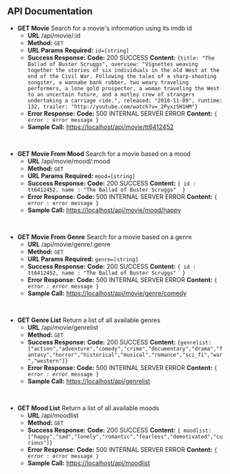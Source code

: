 **API Documentation**
---

* **GET Movie**
    Search for a movie's information using its imdb id
    * **URL**
        /api/movie/:id
    * **Method:**
        `GET`
    *  **URL Params**
        **Required:**
        `id=[string]`
    * **Success Response:**
        **Code:** 200 SUCCESS
        **Content:** `{title: "The Ballad of Buster Scruggs", overview: "Vignettes weaving together the stories of six individuals in the old West at the end of the Civil War. Following the tales of a sharp-shooting songster, a wannabe bank robber, two weary traveling performers, a lone gold prospector, a woman traveling the West to an uncertain future, and a motley crew of strangers undertaking a carriage ride.", released: "2018-11-09", runtime: 132, trailer: "http://youtube.com/watch?v=_2PyxzSH1HM"}`
    * **Error Response:**
        **Code:** 500 INTERNAL SERVER ERROR
        **Content:** `{ error : error message }`
    * **Sample Call:**
        [https://localhost/api/movie/tt6412452](https://localhost/api/movie/tt6412452)

<br/>

* **GET Movie From Mood**
    Search for a movie based on a mood
    * **URL**
        /api/movie/mood/:mood
    * **Method:**
       `GET` 
    *  **URL Params**
        **Required:**
        `mood=[string]`
    * **Success Response:**
        **Code:** 200 SUCCESS
        **Content:** `{ id : tt6412452, name : "The Ballad of Buster Scruggs"  }`
    * **Error Response:**
        **Code:** 500 INTERNAL SERVER ERROR
        **Content:** `{ error : error message }`
    * **Sample Call:**
        [https://localhost/api/movie/mood/happy](https://localhost/api/movie/mood/happy)

<br/>

* **GET Movie From Genre**
    Search for a movie based on a genre
    * **URL**
        /api/movie/genre/:genre
    * **Method:**
        `GET` 
    *  **URL Params** 
    **Required:**
        `genre=[string]`
    * **Success Response:**
        **Code:** 200 SUCCESS
        **Content:** `{ id : tt6412452, name : "The Ballad of Buster Scruggs"  }`
    * **Error Response:**
        **Code:** 500 INTERNAL SERVER ERROR
        **Content:** `{ error : error message }`
    * **Sample Call:**
        [https://localhost/api/movie/genre/comedy](https://localhost/api/movie/genre/comedy)

<br/>

* **GET Genre List**
    Return a list of all available genres
    * **URL**
        /api/movie/genrelist
    * **Method:**
        `GET` 
    * **Success Response:**
        **Code:** 200 SUCCESS
        **Content:** `{genrelist: ["action","adventure","comedy","crime","documentary","drama","fantasy","horror","historical","musical","romance","sci_fi","war","western"]}`
    * **Error Response:**
        **Code:** 500 INTERNAL SERVER ERROR
        **Content:** `{ error : error message }`
    * **Sample Call:**
        [https://localhost/api/genrelist](https://localhost/api/genrelist)

<br/>

* **GET Mood List**
    Return a list of all available moods
    * **URL**
        /api/moodlist
    * **Method:**
        `GET` 
    * **Success Response:**
        **Code:** 200 SUCCESS
        **Content:** `{ moodlist: ["happy","sad","lonely","romantic","fearless","demotivated","curious"]}`
    * **Error Response:**
        **Code:** 500 INTERNAL SERVER ERROR
        **Content:** `{ error : error message }`
    * **Sample Call:**
        [https://localhost/api/moodlist](https://localhost/api/moodlist)
